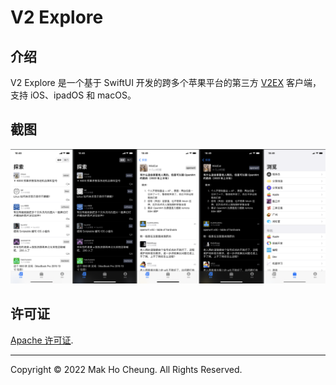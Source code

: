 # V2 Explore

## 介绍

V2 Explore 是一个基于 SwiftUI 开发的跨多个苹果平台的第三方 [V2EX](https://v2ex.com) 客户端，支持 iOS、ipadOS 和 macOS。

## 截图

![1](./screenshot/1.png)


## 许可证

[Apache 许可证](./LICENSE).

---

Copyright © 2022 Mak Ho Cheung. All Rights Reserved.